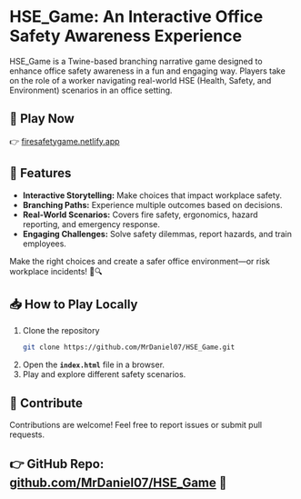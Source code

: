 # HSE_Game: An Interactive Office Safety Awareness Experience

HSE_Game is a Twine-based branching narrative game designed to enhance office safety awareness in a fun and engaging way. Players take on the role of a worker navigating real-world HSE (Health, Safety, and Environment) scenarios in an office setting.  

## 🔗 Play Now
👉 [firesafetygame.netlify.app](https://firesafetygame.netlify.app/)  

## 🚀 Features  
- **Interactive Storytelling:** Make choices that impact workplace safety.  
- **Branching Paths:** Experience multiple outcomes based on decisions.  
- **Real-World Scenarios:** Covers fire safety, ergonomics, hazard reporting, and emergency response.  
- **Engaging Challenges:** Solve safety dilemmas, report hazards, and train employees.  

Make the right choices and create a safer office environment—or risk workplace incidents! 🚧🔍  

## 📥 How to Play Locally 
1. Clone the repository  
   ```bash
   git clone https://github.com/MrDaniel07/HSE_Game.git
   ```  
2. Open the **`index.html`** file in a browser.  
3. Play and explore different safety scenarios.  

## 🤝 Contribute
Contributions are welcome! Feel free to report issues or submit pull requests.  

## 👉 GitHub Repo: [github.com/MrDaniel07/HSE_Game](https://github.com/MrDaniel07/HSE_Game) 🚀
